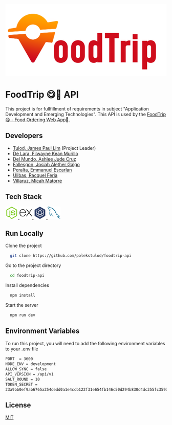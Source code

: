 ![Logo](./public/sketch1656314034272.png)

# FoodTrip 😋🍕 API

This project is for fullfillment of requirements in subject "Application Development and Emerging Technologies". This API is used by the [FoodTrip 😋 - Food Ordering Web App🍕](https://github.com/micahvllz/foodtrip-web).

## Developers

- [Tulod, James Paul Lim](https://github.com/polekstulod) (Project Leader)
- [De Lara, Filwayne Kean Murillo](https://github.com/drollive)
- [Del Mundo, Ashlee Jude Cruz](https://github.com/AshleeJude)
- [Fallesgon, Josiah Alether Galgo](https://github.com/Josayah32)
- [Peralta, Emmanuel Escarlan](https://github.com/emmanperalta4)
- [Ulibas, Racquel Feria](https://github.com/racquelulibas)
- [Villaruz, Micah Matorre](https://github.com/micahvllz)

## Tech Stack

<a href="https://nodejs.org" target="_blank" rel="noreferrer"> <img src="https://raw.githubusercontent.com/devicons/devicon/master/icons/nodejs/nodejs-plain.svg" alt="nodejs" width="40" height="40"/> </a>
<a href="https://expressjs.com" target="_blank" rel="noreferrer"> <img src="https://raw.githubusercontent.com/devicons/devicon/master/icons/express/express-original.svg" alt="express" width="40" height="40"/> </a>
<a href="https://sequelize.org/" target="_blank" rel="noreferrer"> <img src="https://raw.githubusercontent.com/devicons/devicon/master/icons/sequelize/sequelize-plain.svg" alt="sequelize" width="40" height="40"/> </a>
<a href="https://www.mysql.com/" target="_blank" rel="noreferrer"> <img src="https://raw.githubusercontent.com/devicons/devicon/master/icons/mysql/mysql-plain.svg" alt="mysql" width="40" height="40"/> </a>

## Run Locally

Clone the project

```bash
  git clone https://github.com/polekstulod/foodtrip-api
```

Go to the project directory

```bash
  cd foodtrip-api
```

Install dependencies

```bash
  npm install
```

Start the server

```bash
  npm run dev
```

## Environment Variables

To run this project, you will need to add the following environment variables to your .env file

```env
PORT  = 3600
NODE_ENV = development
ALLOW_SYNC = false
API_VERSION = /api/v1
SALT_ROUND = 10
TOKEN_SECRET = 23a9bb0ef9ab6765a254dedd0a1e4ccb122f31e654fb146c50d294b830d4dc355fc35932ae9fe609c6d4ab3952bfdb94aea813a8b8fe86279704f35ad536af14
```

## License

[MIT](https://choosealicense.com/licenses/mit/)
